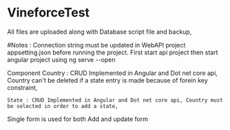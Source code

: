 # VineforceTest

All files are uploaded along with Database script file and backup,

#Notes : 
  Connection string must be updated in WebAPI project appsetting.json before running the project.
  First start api project then start angular project using ng serve --open
  
  Component
    Country : CRUD Implemented in Angular and Dot net core api, Country can't be deleted if a state entry is made because of forein key constraint,
    
    State : CRUD Implemented in Angular and Dot net core api, Country must be selected in order to add a state, 
    
    
 Single form is used for both Add and update form
 
 
 

